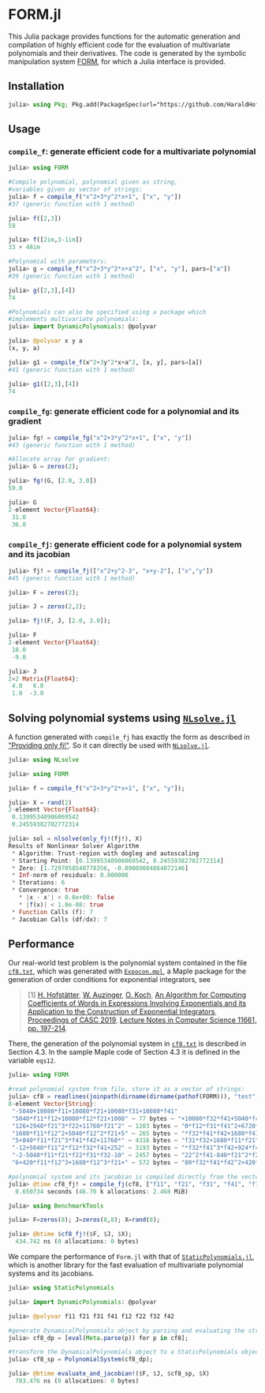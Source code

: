 # FORM.jl

This Julia package provides functions for the automatic generation and compilation
of highly efficient code for the evaluation of multivariate polynomials
and their derivatives.
The code is generated by the symbolic manipulation system
[FORM](https://github.com/vermaseren/form),
for which a Julia interface is provided.

## Installation
```julia
julia> using Pkg; Pkg.add(PackageSpec(url="https://github.com/HaraldHofstaetter/FORM.jl"))
```

## Usage
### `compile_f`: generate efficient code for a multivariate polynomial

```julia
julia> using FORM

#Compile polynomial, polynomial given as string,
#variables given as vector of strings:
julia> f = compile_f("x^2+3*y^2*x+1", ["x", "y"])
#37 (generic function with 1 method)

julia> f([2,3])
59

julia> f([2im,3-1im])
33 + 48im

#Polynomial with parameters:
julia> g = compile_f("x^2+3*y^2*x+a^2", ["x", "y"], pars=["a"])
#39 (generic function with 1 method)

julia> g([2,3],[4])
74

#Polynomials can also be specified using a package which
#implements multivariate polynomials:
julia> import DynamicPolynomials: @polyvar

julia> @polyvar x y a
(x, y, a)

julia> g1 = compile_f(x^2+3y^2*x+a^2, [x, y], pars=[a])
#41 (generic function with 1 method)

julia> g1([2,3],[4])
74
```

### `compile_fg`: generate efficient code for a polynomial and its gradient
```julia
julia> fg! = compile_fg("x^2+3*y^2*x+1", ["x", "y"])
#43 (generic function with 1 method)

#Allocate array for gradient:
julia> G = zeros(2);

julia> fg!(G, [2.0, 3.0])
59.0

julia> G
2-element Vector{Float64}:
 31.0
 36.0
```
### `compile_fj`: generate efficient code for a polynomial system and its jacobian
```julia
julia> fj! = compile_fj(["x^2+y^2-3", "x+y-2"], ["x","y"])
#45 (generic function with 1 method)

julia> F = zeros(2);

julia> J = zeros(2,2);

julia> fj!(F, J, [2.0, 3.0]);

julia> F
2-element Vector{Float64}:
 10.0
 -9.0

julia> J
2×2 Matrix{Float64}:
 4.0   6.0
 1.0  -3.0
```

## Solving polynomial systems using [`NLsolve.jl`](https://github.com/JuliaNLSolvers/NLsolve.jl)
A function generated with `compile_fj` has exactly the form as described in ["Providing only fj!"](https://github.com/JuliaNLSolvers/NLsolve.jl#providing-only-fj).
So it can directly be used with [`NLsolve.jl`](https://github.com/JuliaNLSolvers/NLsolve.jl).
```julia
julia> using NLsolve

julia> using FORM

julia> f = compile_f("x^2+3*y^2*x+1", ["x", "y"]);

julia> X = rand(2)
2-element Vector{Float64}:
 0.13995340906069542
 0.24559382702772314

julia> sol = nlsolve(only_fj!(fj!), X)
Results of Nonlinear Solver Algorithm
 * Algorithm: Trust-region with dogleg and autoscaling
 * Starting Point: [0.13995340906069542, 0.24559382702772314]
 * Zero: [1.7297058540778356, -0.09009804864072146]
 * Inf-norm of residuals: 0.000000
 * Iterations: 6
 * Convergence: true
   * |x - x'| < 0.0e+00: false
   * |f(x)| < 1.0e-08: true
 * Function Calls (f): 7
 * Jacobian Calls (df/dx): 7


``` 

## Performance 
Our real-world test problem is the polynomial system contained in the 
file [`cf8.txt`](https://github.com/HaraldHofstaetter/FORM.jl/blob/master/test/cf8.txt),
which was 
generated with [`Expocon.mpl`](https://github.com/HaraldHofstaetter/Expocon.mpl), a Maple package for the generation of order conditions for exponential integrators, see
>[1] [H. Hofstätter](http://www.harald-hofstaetter.at), [W. Auzinger](http://www.asc.tuwien.ac.at/~winfried), [O. Koch](http://othmar-koch.org), [An Algorithm for Computing Coefficients of Words in Expressions Involving Exponentials and its Application to the Construction of Exponential Integrators](https://arxiv.org/pdf/1912.01399), [Proceedings of CASC 2019](http://www.casc.cs.uni-bonn.de/2019/), [Lecture Notes in Computer Science 11661, pp. 197-214](https://doi.org/10.1007/978-3-030-26831-2_14).

There, the generation of the polynomial system in [`cf8.txt`](https://github.com/HaraldHofstaetter/FORM.jl/blob/master/test/cf8.txt) is described in Section 4.3.
In the sample Maple code of Section 4.3 it is defined in the variable `eqs12`.

```julia
julia> using FORM

#read polynomial system from file, store it as a vector of strings:
julia> cf8 = readlines(joinpath(dirname(dirname(pathof(FORM))), "test", "cf8.txt"))
8-element Vector{String}:
 "-5040+10080*f11+10080*f21+10080*f31+10080*f41"
 "5040*f11*f12+10080*f12*f21+1008" ⋯ 77 bytes ⋯ "+10080*f32*f41+5040*f41*f42+840"
 "126+2940*f21^3*f22+11760*f21^2" ⋯ 1203 bytes ⋯ "0*f12*f31*f41^2+6720*f12*f41^3"
 "1680*f11*f12^2+5040*f12^2*f21+5" ⋯ 265 bytes ⋯ "*f32*f41*f42+1680*f41*f42^2-84"
 "5+840*f11*f21^3*f41*f42+11760*" ⋯ 4316 bytes ⋯ "f31*f32+1680*f11*f21^3*f32*f41"
 "-12+5040*f11^2*f12*f32*f41+252" ⋯ 3193 bytes ⋯ "*f32*f41^3*f42+924*f41^3*f42^2"
 "-2-5040*f11*f21*f22*f31*f32-10" ⋯ 2457 bytes ⋯ "22^2*f41-840*f21^2*f22*f31*f32"
 "6+420*f11*f12^3+1680*f12^3*f21+" ⋯ 572 bytes ⋯ "80*f32*f41*f42^2+420*f41*f42^3"

#polynomial system and its jacobian is compiled directly from the vector of strings:
julia> @time cf8_fj! = compile_fj(cf8, ["f11", "f21", "f31", "f41", "f12", "f22", "f32", "f42"]);
  0.650734 seconds (46.70 k allocations: 2.468 MiB)

julia> using BenchmarkTools

julia> F=zeros(8); J=zeros(8,8); X=rand(8);

julia> @btime $cf8_fj!($F, $J, $X);
  434.742 ns (0 allocations: 0 bytes)
```

We compare the performance of `Form.jl` with that of [`StaticPolynomials.jl`](https://github.com/JuliaAlgebra/StaticPolynomials.jl),
which is another library for the fast evaluation of multivariate polynomial systems and its jacobians.

```julia
julia> using StaticPolynomials

julia> import DynamicPolynomials: @polyvar

julia> @polyvar f11 f21 f31 f41 f12 f22 f32 f42

#generate DynamicalPolynomials object by parsing and evaluating the strings in cf8:
julia> cf8_dp = [eval(Meta.parse(p)) for p in cf8];

#transform the DynamicalPolynomials object to a StaticPolynomials object:
julia> cf8_sp = PolynomialSystem(cf8_dp);

julia> @btime evaluate_and_jacobian!($F, $J, $cf8_sp, $X)
  783.476 ns (0 allocations: 0 bytes)
```
